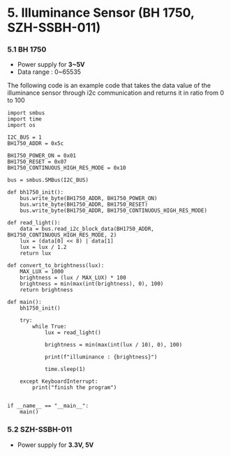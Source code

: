 # 5. Illuminance Sensor (BH 1750, SZH-SSBH-011)
### 5.1 BH 1750
* Power supply for **3~5V**
* Data range : 0~65535

The following code is an example code that takes the data value of the illuminance sensor through i2c communication and returns it in ratio from 0 to 100
```
import smbus
import time
import os
 
I2C_BUS = 1
BH1750_ADDR = 0x5c
 
BH1750_POWER_ON = 0x01
BH1750_RESET = 0x07
BH1750_CONTINUOUS_HIGH_RES_MODE = 0x10
 
bus = smbus.SMBus(I2C_BUS)
 
def bh1750_init():
    bus.write_byte(BH1750_ADDR, BH1750_POWER_ON)
    bus.write_byte(BH1750_ADDR, BH1750_RESET)
    bus.write_byte(BH1750_ADDR, BH1750_CONTINUOUS_HIGH_RES_MODE)
 
def read_light():
    data = bus.read_i2c_block_data(BH1750_ADDR, BH1750_CONTINUOUS_HIGH_RES_MODE, 2)
    lux = (data[0] << 8) | data[1]
    lux = lux / 1.2
    return lux
 
def convert_to_brightness(lux):
    MAX_LUX = 1000
    brightness = (lux / MAX_LUX) * 100
    brightness = min(max(int(brightness), 0), 100)
    return brightness
 
def main():
    bh1750_init()
 
    try:
        while True:
            lux = read_light()
 
            brightness = min(max(int(lux / 10), 0), 100)
 
            print(f"illuminance : {brightness}")
 
            time.sleep(1)
 
    except KeyboardInterrupt:
        print("finish the program")
 
 
if __name__ == "__main__":
    main()
```
### 5.2 SZH-SSBH-011
* Power supply for **3.3V, 5V**
